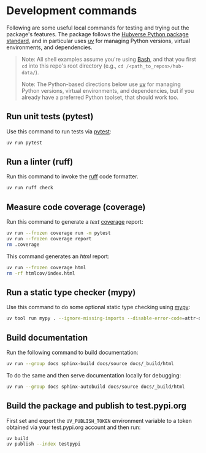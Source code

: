 # Development commands

Following are some useful local commands for testing and trying out the package's features. The package follows the [Hubverse Python package standard](https://docs.hubverse.io/en/latest/developer/python.html), and in particular uses [uv](https://docs.astral.sh/uv/) for managing Python versions, virtual environments, and dependencies.

> Note: All shell examples assume you're using [Bash](https://en.wikipedia.org/wiki/Bash_(Unix_shell)), and that you first `cd` into this repo's root directory (e.g., `cd /<path_to_repos>/hub-data/`).
>
> Note: The Python-based directions below use [uv](https://docs.astral.sh/uv/) for managing Python versions, virtual environments, and dependencies, but if you already have a preferred Python toolset, that should work too.

## Run unit tests (pytest)

Use this command to run tests via [pytest](https://docs.pytest.org/en/stable/):

```bash
uv run pytest
```

## Run a linter (ruff)

Run this command to invoke the [ruff](https://github.com/astral-sh/ruff) code formatter.

```bash
uv run ruff check
```

## Measure code coverage (coverage)

Run this command to generate a _text_ [coverage](https://coverage.readthedocs.io/en/7.8.2/) report:

```bash
uv run --frozen coverage run -m pytest
uv run --frozen coverage report
rm .coverage
```

This command generates an _html_ report:

```bash
uv run --frozen coverage html
rm -rf htmlcov/index.html
```

## Run a static type checker (mypy)

Use this command to do some optional static type checking using [mypy](https://mypy-lang.org/):

```bash
uv tool run mypy . --ignore-missing-imports --disable-error-code=attr-defined
```

## Build documentation

Run the following command to build documentation:

```bash
uv run --group docs sphinx-build docs/source docs/_build/html
```

To do the same and then serve documentation locally for debugging:

```bash
uv run --group docs sphinx-autobuild docs/source docs/_build/html
```

## Build the package and publish to test.pypi.org

First set and export the `UV_PUBLISH_TOKEN` environment variable to a token obtained via your test.pypi.org account and then run:

```bash
uv build
uv publish --index testpypi
```
